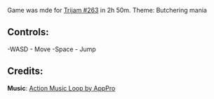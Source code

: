 Game was mde for [Trijam #263​](https://itch.io/jam/trijam-263) in 2h 50m.
Theme:  Butchering mania​​

## Controls: 

-WASD - Move
-Space - Jump

## Credits:

**Music**: [Action Music Loop by AppPro](https://opengameart.org/content/action-music-loop)
